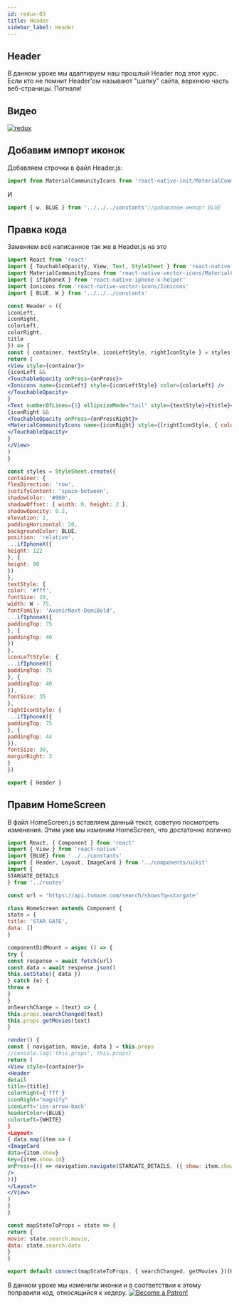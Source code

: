 ```yaml
---
id: redux-03
title: Header
sidebar_label: Header
---
```


## Header
В данном уроке мы адаптируем наш прошлый Header под этот курс. Если кто не помнит Header'ом называют "шапку" сайта, верхнюю часть веб-страницы. Погнали! 

## Видео

[![redux](/img/redux/03.gif)](https://youtu.be/ycNdEtBMooA)

## Добавим импорт иконок
Добавляем строчки в файл Header.js:
```jsx
import from MaterialCommunityIcons from 'react-native-init/MaterialCommunityIcons'
```
И
```jsx
import { w, BLUE } from '../../../constants'//добавляем импорт BLUE
```
## Правка кода
Заменяем всё написанное так же в Header.js на это 
```jsx
import React from 'react'
import { TouchableOpacity, View, Text, StyleSheet } from 'react-native'
import MaterialCommunityIcons from 'react-native-vector-icons/MaterialCommunityIcons'
import { ifIphoneX } from 'react-native-iphone-x-helper'
import Ionicons from 'react-native-vector-icons/Ionicons'
import { BLUE, W } from '../../../constants'

const Header = ({
iconLeft,
iconRight,
colorLeft,
colorRight,
title
}) => {
const { container, textStyle, iconLeftStyle, rightIconStyle } = styles
return (
<View style={container}>
{iconLeft &&
<TouchableOpacity onPress={onPress}>
<Ionicons name={iconLeft} style={iconLeftStyle} color={colorLeft} />
</TouchableOpacity>
}
<Text numberOfLines={1} ellipsizeMode="tail" style={textStyle}>{title}</Text>
{iconRight && 
<TouchableOpacity onPress={onPressRight}>
<MaterialCommunityIcons name={iconRight} style={[rightIconStyle, { color: colorRight }]} />
</TouchableOpacity>
}
</View>
)
}

const styles = StyleSheet.create({
container: {
flexDirection: 'row',
justifyContent: 'space-between',
shadowColor: '#000',
shadowOffset: { width: 0, height: 2 },
shadowOpacity: 0.2,
elevation: 2,
paddingHorizontal: 20,
backgroundColor: BLUE, 
position: 'relative',
...ifIphoneX({
height: 122
}, {
height: 90
})
},
textStyle: {
color: '#fff',
fontSize: 28,
width: W - 75,
fontFamily: 'AvenirNext-DemiBold',
...ifIphoneX({
paddingTop: 75 
}, {
paddingTop: 40
})
},
iconLeftStyle: {
...ifIphoneX({
paddingTop: 75 
}, {
paddingTop: 40
}),
fontSize: 35
},
rightIconStyle: {
...ifIphoneX({
paddingTop: 75 
}, {
paddingTop: 44
}),
fontSize: 30,
marginRight: 3
}
})

export { Header }
```

## Правим HomeScreen

В файл HomeScreen.js вставляем данный текст, советую посмотреть изменения. Этим уже мы изменим HomeScreen, что достаточно логично
```jsx
import React, { Component } from 'react'
import { View } from 'react-native'
import {BLUE} from '../../constants' 
import { Header, Layout, ImageCard } from '../components/uikit' 
import {
STARGATE_DETAILS
} from '../routes'

const url = 'https://api.tvmaze.com/search/shows?q=stargate'

class HomeScreen extends Component {
state = {
title: 'STAR GATE', 
data: []
}

componentDidMount = async () => {
try {
const response = await fetch(url)
const data = await response.json()
this.setState({ data })
} catch (e) {
throw e
}
}
onSearchChange = (text) => {
this.props.searchChanged(text)
this.props.getMovies(text) 
}

render() {
const { navigation, movie, data } = this.props
//console.log('this.props', this.props)
return (
<View style={container}>
<Header
detail
title={title} 
colorRight={'fff'} 
iconRight="magnify"
iconLeft='ios-arrow-back' 
headerColor={BLUE} 
colorLeft={WHITE} 
}
<Layout>
{ data.map(item => (
<ImageCard
data={item.show}
key={item.show.id}
onPress={() => navigation.navigate(STARGATE_DETAILS, ({ show: item.show }))}
/>
))}
</Layout>
</View>
)
}
}

const mapStateToProps = state => {
return {
movie: state.search.movie,
data: state.search.data
}
}

export default connect(mapStateToProps, { searchChanged, getMovies })(HomeScreen)
```
В данном уроке мы изменили иконки и в соответствии к этому поправили код, относящийся к хедеру.
[![Become a Patron!](/img/logo/patreon.jpg)](https://www.patreon.com/bePatron?u=31769291)